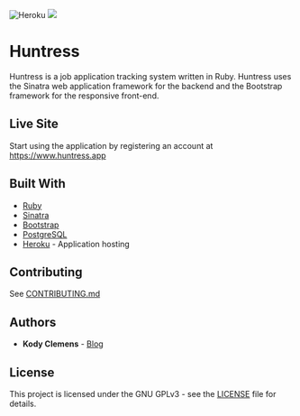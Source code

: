![Heroku](https://heroku-badge.herokuapp.com/?app=huntress-sinatra&root=/) [![](https://img.shields.io/uptimerobot/ratio/m781722273-7ad794e2ea2f1bfa1cdc1402.svg?style=plastic)](https://huntress.app)
# Huntress

Huntress is a job application tracking system written in Ruby. Huntress uses the Sinatra web application framework for the backend and the Bootstrap framework for the responsive front-end.

## Live Site

Start using the application by registering an account at https://www.huntress.app

## Built With

* [Ruby](https://www.ruby-lang.org/en/)
* [Sinatra](http://sinatrarb.com/)
* [Bootstrap](https://getbootstrap.com/)
* [PostgreSQL](https://www.postgresql.org/)
* [Heroku](https://heroku.com/) - Application hosting

## Contributing

See [CONTRIBUTING.md](CONTRIBUTING.md)

## Authors

* **Kody Clemens** - [Blog](https://kodyclemens.com/)

## License

This project is licensed under the GNU GPLv3 - see the [LICENSE](LICENSE) file for details.
